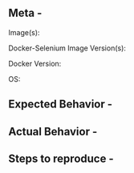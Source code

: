 ## Meta -

<!-- Please fill out the whole template so we have enough information to help you fix 
 the issue as fast as possible. -->

<!-- If the template is not complete or deleted, we might close the issue right away 
 since we will lack the needed information to troubleshoot it. -->

Image(s):  
<!-- node-chrome? hub? standalone-firefox? -->
Docker-Selenium Image Version(s):  
<!-- 3, 3.4, 3.14.0-europium etc -->
Docker Version:  
<!-- 17.09.0-ce, 17.06.2-ce etc -->
OS: 
<!-- Windows 10, OSX Yosemite, Centos6, etc -->

<!-- NOTE
FIREFOX 48+ IS ONLY COMPATIBLE WITH GECKODRIVER.

If the issue is with Google Chrome consider logging an issue with chromedriver instead:
https://sites.google.com/a/chromium.org/chromedriver/help

If the issue is with Firefox GeckoDriver (aka Marionette) consider logging an issue with Mozilla:
https://bugzilla.mozilla.org/buglist.cgi?product=Testing&component=Marionette

-->
## Expected Behavior -

## Actual Behavior -

## Steps to reproduce -
<!--
Please be sure to include an SSCCE (Short, Self Contained, Correct [compilable] example) http://sscce.org/
If you can't provide a link to the page, consider creating a reproducible page on https://jsfiddle.net/
-->
